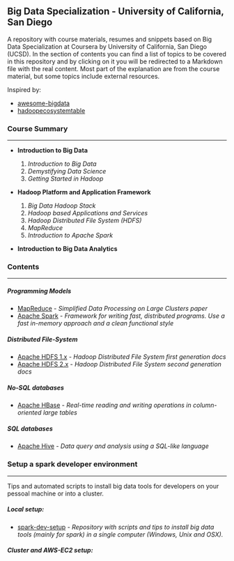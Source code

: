 ## Big Data Specialization - University of California, San Diego

 A repository with course materials, resumes and snippets based on Big Data Specialization at Coursera by University of California, San Diego (UCSD).
 In the section of contents you can find a list of topics to be covered in this repository and by clicking on it you will be redirected to a Markdown file with the real content. Most part of the explanation are from the course material, but some topics include external resources.

Inspired by:
* [awesome-bigdata](https://github.com/onurakpolat/awesome-bigdata)
* [hadoopecosystemtable](http://hadoopecosystemtable.github.io/)


### Course Summary
---
* __Introduction to Big Data__
  1. *Introduction to Big Data*
  2. *Demystifying Data Science*
  3. *Getting Started in Hadoop*

* __Hadoop Platform and Application Framework__
  1. *Big Data Hadoop Stack*
  2. *Hadoop based Applications and Services*
  3. *Hadoop Distributed File System (HDFS)*
  4. *MapReduce*
  5. *Introduction to Apache Spark*

* __Introduction to Big Data Analytics__


### Contents
---
##### Programming Models
  * [MapReduce](#) - *Simplified Data Processing on Large Clusters paper*
  * [Apache Spark](#) - *Framework for writing fast, distributed programs. Use a fast in-memory approach and a clean functional style*

##### Distributed File-System
  * [Apache HDFS 1.x](#) - *Hadoop Distributed File System first generation docs*
  * [Apache HDFS 2.x](#) - *Hadoop Distributed File System second generation docs*

##### No-SQL databases
  * [Apache HBase](#) - *Real-time reading and writing operations in column-oriented large tables*

##### SQL databases
  * [Apache Hive](#) - *Data query and analysis using a SQL-like language*


### Setup a spark developer environment
---
 Tips and automated scripts to install big data tools for developers on your pessoal machine or into a cluster.

##### Local setup:
* [spark-dev-setup](https://github.com/Hguimaraes/spark-dev-setup) - _Repository with scripts and tips to install big data tools (mainly for spark) in a single computer (Windows, Unix and OSX)._

##### Cluster and AWS-EC2 setup:
